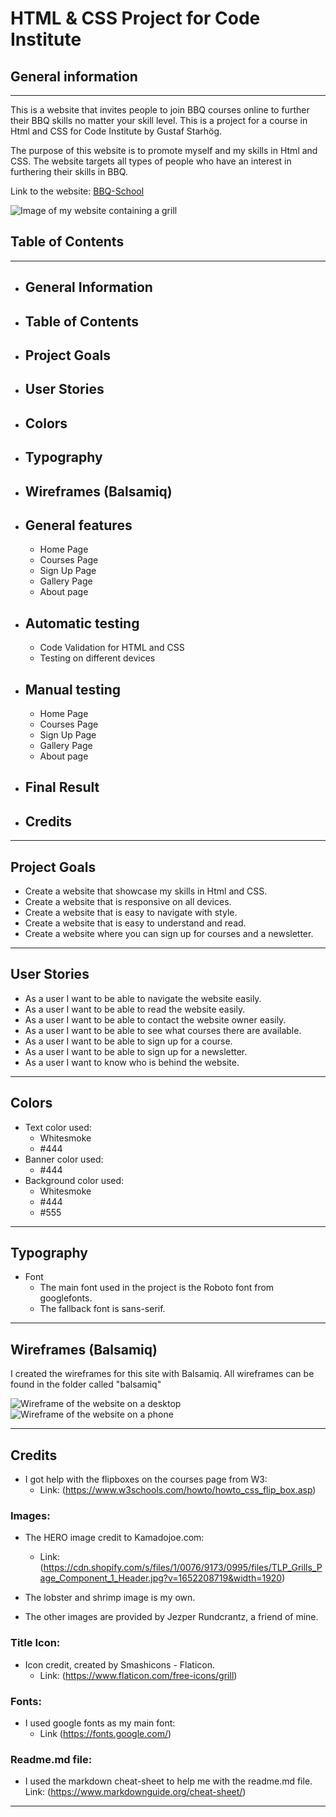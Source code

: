# HTML & CSS Project for Code Institute

## General information
---

This is a website that invites people to join BBQ courses online to further their BBQ skills no matter your skill level. This is a project for a course in Html and CSS for Code Institute by Gustaf Starhög.

The purpose of this website is to promote myself and my skills in Html and CSS. The website targets all types of people who have an interest in furthering their skills in BBQ. 


Link to the website: [BBQ-School](https://gstarhigh.github.io/pro1/index.html)


![Image of my website containing a grill](/assets/balsamiq/fullsize-screenshot.png)

## Table of Contents
---
 - ## General Information

 - ## Table of Contents

 - ## Project Goals

 - ## User Stories

 - ## Colors

 - ## Typography

 - ## Wireframes (Balsamiq)

 - ## General features
    - Home Page
    - Courses Page
    - Sign Up Page
    - Gallery Page
    - About page

- ## Automatic testing
    - Code Validation for HTML and CSS
    - Testing on different devices

- ## Manual testing
    - Home Page
    - Courses Page
    - Sign Up Page
    - Gallery Page
    - About page

- ## Final Result


- ## Credits
--- 

## Project Goals

- Create a website that showcase my skills in Html and CSS.
- Create a website that is responsive on all devices.
- Create a website that is easy to navigate with style.
- Create a website that is easy to understand and read.
- Create a website where you can sign up for courses and a newsletter.
---
## User Stories
-	As a user I want to be able to navigate the website easily.
-	As a user I want to be able to read the website easily.
-	As a user I want to be able to contact the website owner easily.
-	As a user I want to be able to see what courses there are available.
-	As a user I want to be able to sign up for a course.
-   As a user I want to be able to sign up for a newsletter.
-	As a user I want to know who is behind the website.
---

## Colors
- Text color used:
    - Whitesmoke
    - #444
- Banner color used:
    - #444
- Background color used:
    - Whitesmoke
    - #444
    - #555
--- 

## Typography
- Font
    - The main font used in the project is the Roboto font from googlefonts.
    - The fallback font is sans-serif. 
---

## Wireframes (Balsamiq)
I created the wireframes for this site with Balsamiq. All wireframes can be found in the folder called "balsamiq"

![Wireframe of the website on a desktop](/assets/balsamiq/index-balsamic.JPG)
![Wireframe of the website on a phone](/assets/balsamiq/index-phone-balsamic.JPG)


---

## Credits
- I got help with the flipboxes on the courses page from W3:
    - Link: (https://www.w3schools.com/howto/howto_css_flip_box.asp)


### Images:

- The HERO image credit to Kamadojoe.com:
    - Link: (https://cdn.shopify.com/s/files/1/0076/9173/0995/files/TLP_Grills_Page_Component_1_Header.jpg?v=1652208719&width=1920)

- The lobster and shrimp image is my own.
- The other images are provided by Jezper Rundcrantz, a friend of mine.

### Title Icon:

- Icon credit, created by Smashicons - Flaticon.
    - Link: (https://www.flaticon.com/free-icons/grill) 

### Fonts:
- I used google fonts as my main font:
    - Link (https://fonts.google.com/)


### Readme.md file:

- I used the markdown cheat-sheet to help me with the readme.md file.
Link: (https://www.markdownguide.org/cheat-sheet/)
---